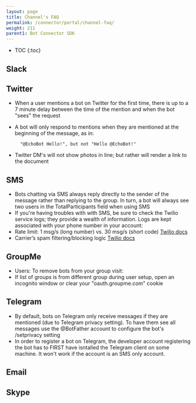 ```yaml
---
layout: page
title: Channel's FAQ
permalink: /connector/portal/channel-faq/
weight: 211
parent1: Bot Connector SDK
---
```


* TOC
{:toc}


## Slack

## Twitter
* When a user mentions a bot on Twitter for the first time, there is up to a 7 minute delay between the time of the mention and when the bot "sees" the request
* A bot will only respond to mentions when they are mentioned at the beginning of the message, as in:

		"@EchoBot Hello!", but not "Hello @EchoBot!"
* Twitter DM's will not show photos in line; but rather will render a link to the document

## SMS

* Bots chatting via SMS always reply directly to the sender of the message rather than replying to the group.  In turn, a bot will always see two users in the TotalParticipants field when using SMS
* If you're having troubles with with SMS, be sure to check the Twilio service logs; they provide a wealth of information. Logs are kept associated with your phone number in your account: [](https://www.twilio.com/user/account/messaging/logs?toNumber=+1%20XXX-XXX-XXXX)
* Rate limit: 1 msg/s (long number) vs. 30 msg/s (short code) <a href="https://www.twilio.com/help/faq/twilio-basics/how-many-calls-and-sms-messages-per-second-can-my-twilio-account-make" target="_blank">Twilio docs</a>
* Carrier’s spam filtering/blocking logic <a href="https://www.twilio.com/help/faq/sms/how-can-i-prevent-my-messages-from-being-filtered-as-spam" target="_blank">Twilio docs</a>

## GroupMe

* Users: To remove bots from your group visit:  [](https://web.groupme.com/profile/access_tokens)
* If list of groups is from different group during user setup, open an incognito window or clear your "oauth.groupme.com" cookie
	
## Telegram

* By default, bots on Telegram only receive messages if they are mentioned (due to Telegram privacy setting).  To have them see all messages use the @BotFather account to configure the bot's /setprivacy setting
* In order to register a bot on Telegram, the developer account registering the bot has to FIRST have isntalled the Telegram client on some machine.  It won't work if the account is an SMS only account.

## Email


## Skype
